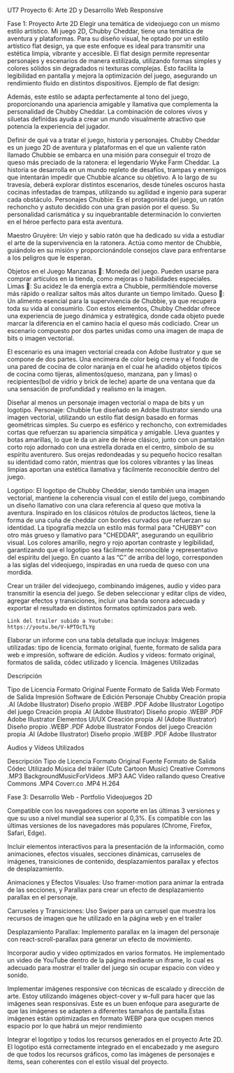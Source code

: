UT7 Proyecto 6:
Arte 2D y Desarrollo Web Responsive


Fase 1: Proyecto Arte 2D
Elegir una temática de videojuego con un mismo estilo artístico.
Mi juego 2D, Chubby Cheddar, tiene una temática de aventura y plataformas. Para su diseño visual, he optado por un estilo artístico flat design, ya que este enfoque es ideal para transmitir una estética limpia, vibrante y accesible.
El flat design permite representar personajes y escenarios de manera estilizada, utilizando formas simples y colores sólidos sin degradados ni texturas complejas. Esto facilita la legibilidad en pantalla y mejora la optimización del juego, asegurando un rendimiento fluido en distintos dispositivos.
Ejemplo de flat design:

Además, este estilo se adapta perfectamente al tono del juego, proporcionando una apariencia amigable y llamativa que complementa la personalidad de Chubby Cheddar. La combinación de colores vivos y siluetas definidas ayuda a crear un mundo visualmente atractivo que potencia la experiencia del jugador.


Definir de qué va a tratar el juego, historia y personajes.
Chubby Cheddar es un juego 2D de aventura y plataformas en el que un valiente ratón llamado Chubbie se embarca en una misión para conseguir el trozo de queso más preciado de la ratonera: el legendario Wyke Farm Cheddar.
La historia se desarrolla en un mundo repleto de desafíos, trampas y enemigos que intentarán impedir que Chubbie alcance su objetivo. A lo largo de su travesía, deberá explorar distintos escenarios, desde túneles oscuros hasta cocinas infestadas de trampas, utilizando su agilidad e ingenio para superar cada obstáculo.
Personajes
Chubbie: Es el protagonista del juego, un ratón rechoncho y astuto decidido con una gran pasión por el queso. Su personalidad carismática y su inquebrantable determinación lo convierten en el héroe perfecto para esta aventura.


Maestro Gruyère: Un viejo y sabio ratón que ha dedicado su vida a estudiar el arte de la supervivencia en la ratonera. Actúa como mentor de Chubbie, guiándolo en su misión y proporcionándole consejos clave para enfrentarse a los peligros que le esperan.


Objetos en el Juego
Manzanas 🍏: Moneda del juego. Pueden usarse para comprar artículos en la tienda, como mejoras o habilidades especiales.
Limas 🍋: Su acidez le da energía extra a Chubbie, permitiéndole moverse más rápido o realizar saltos más altos durante un tiempo limitado.
Queso 🧀: Un alimento esencial para la supervivencia de Chubbie, ya que recupera toda su vida al consumirlo.
Con estos elementos, Chubby Cheddar ofrece una experiencia de juego dinámica y estratégica, donde cada objeto puede marcar la diferencia en el camino hacia el queso más codiciado.
Crear un escenario compuesto por dos partes unidas como una imagen de mapa de bits o imagen vectorial.

El escenario es una imagen vectorial creada con Adobe Ilustrator y que se compone de dos partes. Una encimera de color beig crema y el fondo de una pared de cocina de color naranja en el cual he añadido objetos típicos de cocina como tijeras, alimentos(queso, manzana, pan y limas) o recipientes(bol de vidrio y brick de leche) aparte de una ventana que da una sensación de profundidad y realismo en la imagen.



Diseñar al menos un personaje imagen vectorial o mapa de bits y un logotipo.
Personaje: 
Chubbie fue diseñado en Adobe Illustrator siendo una imagen vectorial, utilizando un estilo flat design basado en formas geométricas simples. Su cuerpo es esférico y rechoncho, con extremidades cortas que refuerzan su apariencia simpática y amigable. Lleva guantes y botas amarillas, lo que le da un aire de héroe clásico, junto con un pantalón corto rojo adornado con una estrella dorada en el centro, símbolo de su espíritu aventurero. Sus orejas redondeadas y su pequeño hocico resaltan su identidad como ratón, mientras que los colores vibrantes y las líneas limpias aportan una estética llamativa y fácilmente reconocible dentro del juego.




Logotipo:
El logotipo de Chubby Cheddar, siendo también una imagen vectorial, mantiene la coherencia visual con el estilo del juego, combinando un diseño llamativo con una clara referencia al queso que motiva la aventura. Inspirado en los clásicos rótulos de productos lácteos, tiene la forma de una cuña de cheddar con bordes curvados que refuerzan su identidad. La tipografía mezcla un estilo más formal para "CHUBBY" con otro más grueso y llamativo para "CHEDDAR", asegurando un equilibrio visual. Los colores amarillo, negro y rojo aportan contraste y legibilidad, garantizando que el logotipo sea fácilmente reconocible y representativo del espíritu del juego. En cuanto a las “C” de arriba del logo, corresponden a las siglas del videojuego, inspiradas en una rueda de queso con una mordida.



Crear un tráiler del videojuego, combinando imágenes, audio y vídeo para transmitir la esencia del juego. Se deben seleccionar y editar clips de vídeo, agregar efectos y transiciones, incluir una banda sonora adecuada y exportar el resultado en distintos formatos optimizados para web.
	
	Link del trailer subido a Youtube:
	https://youtu.be/V-kPTOcTLYg


Elaborar un informe con una tabla detallada que incluya:
Imágenes utilizadas: tipo de licencia, formato original, fuente, formato de salida para web e impresión, software de edición.
Audios y vídeos: formato original, formatos de salida, códec utilizado y licencia.
Imágenes Utilizadas

Descripción









Tipo de Licencia
Formato Original
Fuente
Formato de Salida Web
Formato de Salida Impresión
Software de Edición
Personaje Chubby
Creación propia
.AI (Adobe Illustrator)
Diseño propio
.WEBP
.PDF
Adobe Illustrator
Logotipo del juego
Creación propia
.AI (Adobe Illustrator)
Diseño propio
.WEBP
.PDF
Adobe Illustrator
Elementos UI/UX
Creación propia
.AI (Adobe Illustrator)
Diseño propio
.WEBP
.PDF
Adobe Illustrator
Fondos del juego
Creación propia
.AI (Adobe Illustrator)
Diseño propio
.WEBP
.PDF
Adobe Illustrator



Audios y Vídeos Utilizados

Descripción
Tipo de Licencia
Formato Original
Fuente
Formato de Salida
Códec Utilizado
Música del tráiler (Cute Cartoon Music)
Creative Commons
.MP3
BackgroundMusicForVideos
.MP3
AAC
Vídeo rallando queso
Creative Commons
.MP4
Coverr.co
.MP4
H.264




Fase 3: Desarrollo Web - Portfolio Videojuegos 2D

Compatible con los navegadores con soporte en las últimas 3 versiones y que su uso a nivel mundial sea superior al 0,3%.
Es compatible con las últimas versiones de los navegadores más populares (Chrome, Firefox, Safari, Edge).

Incluir elementos interactivos para la presentación de la información, como animaciones, efectos visuales, secciones dinámicas, carruseles de imágenes, transiciones de contenido, desplazamientos parallax y efectos de desplazamiento.
	
Animaciones y Efectos Visuales: Uso framer-motion para animar la entrada de las secciones, y Parallax para crear un efecto de desplazamiento parallax en el personaje.

Carruseles y Transiciones: Uso Swiper para  un carrusel que muestra los recursos de imagen que he utilizado en la página web y en el trailer

Desplazamiento Parallax: Implemento parallax en la imagen del personaje con react-scroll-parallax para generar un efecto de movimiento.
	

Incorporar audio y vídeo optimizados en varios formatos.
He implementado un video de YouTube dentro de la página mediante un iframe, lo cual es adecuado para mostrar el trailer del juego sin ocupar espacio con video y sonido.

Implementar imágenes responsive con técnicas de escalado y dirección de arte.
Estoy utilizando imágenes object-cover y w-full para hacer que las imágenes sean responsivas. Este es un buen enfoque para asegurarte de que las imágenes se adapten a diferentes tamaños de pantalla.Estas imágenes están optimizadas en formato WEBP para que ocupen menos espacio por lo que habrá un mejor rendimiento 

Integrar el logotipo y todos los recursos generados en el proyecto Arte 2D.
El logotipo está correctamente integrado en el encabezado y me aseguro de que todos los recursos gráficos, como las imágenes de personajes e ítems, sean coherentes con el estilo visual del proyecto.
